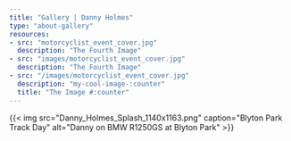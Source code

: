 ```yaml
---
title: "Gallery | Danny Holmes"
type: "about-gallery"
resources:
- src: "motorcyclist_event_cover.jpg"
  description: "The Fourth Image"
- src: "images/motorcyclist_event_cover.jpg"
  description: "The Fourth Image"
- src: "/images/motorcyclist_event_cover.jpg"
  description: "my-cool-image-:counter"
  title: "The Image #:counter"
---
```


{{< img src="Danny_Holmes_Splash_1140x1163.png" caption="Blyton Park Track Day" alt="Danny on BMW R1250GS at Blyton Park" >}}
